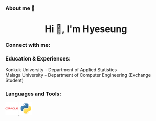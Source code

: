 ### About me 👋
<h1 align="center">Hi 👋, I'm Hyeseung</h1>


<h3 align="left">Connect with me:</h3>
<p align="left">
</p>

<h3 align="left">Education & Experiences:</h3>
<p align="left"> 
  Konkuk University - Department of Applied Statistics </br>
  Malaga University - Department of Computer Engineering (Exchange Student)
  
</p>


<h3 align="left">Languages and Tools:</h3>
<p align="left"> <a href="https://www.oracle.com/" target="_blank" rel="noreferrer"> <img src="https://raw.githubusercontent.com/devicons/devicon/master/icons/oracle/oracle-original.svg" alt="oracle" width="40" height="40"/> </a> <a href="https://www.python.org" target="_blank" rel="noreferrer"> <img src="https://raw.githubusercontent.com/devicons/devicon/master/icons/python/python-original.svg" alt="python" width="40" height="40"/> </a> </p>

